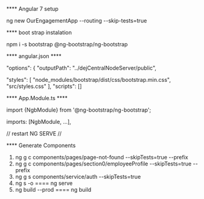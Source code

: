 **** Angular 7 setup

ng new OurEngagementApp --routing --skip-tests=true

**** boot strap instalation

npm i -s bootstrap @ng-bootstrap/ng-bootstrap

**** angular.json ****

"options": { "outputPath": "../dejCentralNodeServer/public",

"styles": [ 
    "node_modules/bootstrap/dist/css/bootstrap.min.css",
    "src/styles.css" ],
"scripts": []

**** App.Module.ts ****

import {NgbModule} from '@ng-bootstrap/ng-bootstrap';

imports: [NgbModule, ...],

// restart NG SERVE //

**** Generate Components

1. ng g c components/pages/page-not-found --skipTests=true --prefix 
1. ng g c components/pages/section0/employeeProfile --skipTests=true --prefix 
2. ng g s components/service/auth --skipTests=true 
3. ng s -o ==== ng serve 
4. ng build --prod ==== ng build

